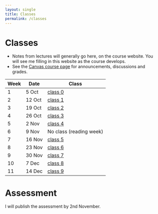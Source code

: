 ```yaml
---
layout: single
title: Classes
permalink: /classes
---
```


# Classes

* Notes from lectures will generally go here, on the course website.  You will
  see me filling in this website as the course develops.
* See the [Canvas course page](https://canvas.bham.ac.uk/courses/35188) for
  announcements, discussions and grades.

| Week | Date       | Class                     |
| ---- | ---------- | ------------------------- |
| 1    |  5 Oct     | [class 0](days/class_0)   |
| 2    | 12 Oct     | [class 1](days/class_1)   |
| 3    | 19 Oct     | [class 2](days/class_2)   |
| 4    | 26 Oct     | [class 3](days/class_3)   |
| 5    |  2 Nov     | [class 4](days/class_4)   |
| 6    |  9 Nov     | No class (reading week)   |
| 7    | 16 Nov     | [class 5](days/class_5)   |
| 8    | 23 Nov     | [class 6](days/class_6)   |
| 9    | 30 Nov     | [class 7](days/class_7)   |
| 10   |  7 Dec     | [class 8](days/class_8)   |
| 11   | 14 Dec     | [class 9](days/class_9)   |

# Assessment

I will publish the assessment by 2nd November.
